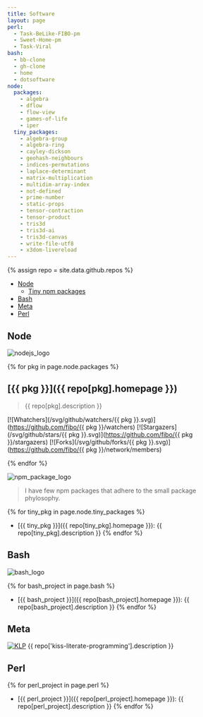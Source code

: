```yaml
---
title: Software
layout: page
perl:
  - Task-BeLike-FIBO-pm
  - Sweet-Home-pm
  - Task-Viral
bash:
  - bb-clone
  - gh-clone
  - home
  - dotsoftware
node:
  packages:
    - algebra
    - dflow
    - flow-view
    - games-of-life
    - iper
  tiny_packages:
    - algebra-group
    - algebra-ring
    - cayley-dickson
    - geohash-neighbours
    - indices-permutations
    - laplace-determinant
    - matrix-multiplication
    - multidim-array-index
    - not-defined
    - prime-number
    - static-props
    - tensor-contraction
    - tensor-product
    - tris3d
    - tris3d-ai
    - tris3d-canvas
    - write-file-utf8
    - x3dom-livereload
---
```


{% assign repo = site.data.github.repos %}

* [Node](#node)
  - [Tiny npm packages](#tiny-npm-packages)
* [Bash](#bash)
* [Meta](#meta)
* [Perl](#perl)

<a name="node"></a>

## Node

![nodejs_logo](https://cdn.rawgit.com/gilbarbara/logos/master/logos/nodejs.svg)

{% for pkg in page.node.packages %}
## [{{ pkg }}]({{ repo[pkg].homepage }})

> {{ repo[pkg].description }}

[![Whatchers](/svg/github/watchers/{{ pkg }}.svg)](https://github.com/fibo/{{ pkg }}/watchers) [![Stargazers](/svg/github/stars/{{ pkg }}.svg)](https://github.com/fibo/{{ pkg }}/stargazers) [![Forks](/svg/github/forks/{{ pkg }}.svg)](https://github.com/fibo/{{ pkg }}/network/members)

{% endfor %}

<a name="tiny-npm-packages"></a>

![npm_package_logo](https://cdn.rawgit.com/gilbarbara/logos/master/logos/npm-2.svg)

> I have few npm packages that adhere to the small package phylosophy.

{% for tiny_pkg in page.node.tiny_packages %}
* [{{ tiny_pkg }}]({{ repo[tiny_pkg].homepage }}): {{ repo[tiny_pkg].description }}
{% endfor %}

<a name="bash"></a>

## Bash

![bash_logo](https://cdn.rawgit.com/gilbarbara/logos/master/logos/bash.svg)

{% for bash_project in page.bash %}
* [{{ bash_project }}]({{ repo[bash_project].homepage }}): {{ repo[bash_project].description }}
{% endfor %}

## Meta

[![KLP](https://img.shields.io/badge/kiss-literate-orange.svg)](kiss-literate-programming) {{ repo['kiss-literate-programming'].description }}

## Perl

{% for perl_project in page.perl %}
* [{{ perl_project }}]({{ repo[perl_project].homepage }}): {{ repo[perl_project].description }}
{% endfor %}
